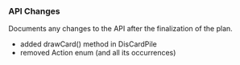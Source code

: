 ### API Changes

Documents any changes to the API after the finalization of the plan.

- added drawCard() method in DisCardPile
- removed Action enum (and all its occurrences)